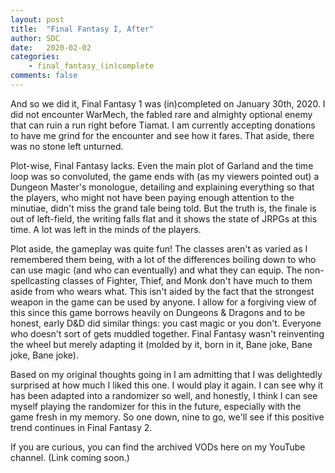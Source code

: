 ```yaml
---
layout: post
title:  "Final Fantasy I, After"
author: SDC
date:   2020-02-02
categories: 
    - final_fantasy_(in)complete
comments: false
---
```


And so we did it, Final Fantasy 1 was (in)completed on January 30th, 2020. I did not encounter WarMech, the fabled rare and almighty optional enemy that can ruin a run right before Tiamat. I am currently accepting donations to have me grind for the encounter and see how it fares. That aside, there was no stone left unturned.

<!--more-->

Plot-wise, Final Fantasy lacks. Even the main plot of Garland and the time loop was so convoluted, the game ends with (as my viewers pointed out) a Dungeon Master's monologue, detailing and explaining everything so that the players, who might not have been paying enough attention to the minutiae, didn't miss the grand tale being told. But the truth is, the finale is out of left-field, the writing falls flat and it shows the state of JRPGs at this time. A lot was left in the minds of the players.

Plot aside, the gameplay was quite fun! The classes aren't as varied as I remembered them being, with a lot of the differences boiling down to who can use magic (and who can eventually) and what they can equip. The non-spellcasting classes of Fighter, Thief, and Monk don't have much to them aside from who wears what. This isn't aided by the fact that the strongest weapon in the game can be used by anyone. I allow for a forgiving view of this since this game borrows heavily on Dungeons & Dragons and to be honest, early D&D did similar things: you cast magic or you don't. Everyone who doesn't sort of gets muddled together. Final Fantasy wasn't reinventing the wheel but merely adapting it (molded by it, born in it, Bane joke, Bane joke, Bane joke).

Based on my original thoughts going in I am admitting that I was delightedly surprised at how much I liked this one. I would play it again. I can see why it has been adapted into a randomizer so well, and honestly, I think I can see myself playing the randomizer for this in the future, especially with the game fresh in my memory. So one down, nine to go, we'll see if this positive trend continues in Final Fantasy 2.

If you are curious, you can find the archived VODs here on my YouTube channel. (Link coming soon.)
